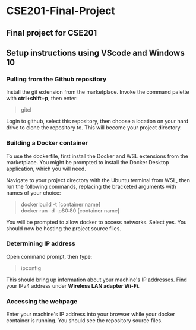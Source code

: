 # CSE201-Final-Project

Final project for CSE201
---
## Setup instructions using VScode and Windows 10

### Pulling from the Github repository

Install the git extension from the marketplace. Invoke the command palette with __ctrl+shift+p__, then enter:
> gitcl  

Login to github, select this repository, then choose a location on your hard drive to clone the repository to. This will become your project directory.

### Building a Docker container

To use the dockerfile, first install the Docker and WSL extensions from the marketplace. You might be prompted to install the Docker Desktop application, which you will need.

Navigate to your project directory with the Ubuntu terminal from WSL, then run the following commands, replacing the bracketed arguments with names of your choice:
> docker build -t [container name]  
> docker run -d -p80:80 [container name]  

You will be prompted to allow docker to access networks. Select yes. You should now be hosting the project source files.

### Determining IP address

Open command prompt, then type:
> ipconfig  

This should bring up information about your machine's IP addresses. Find your IPv4 address under __Wireless LAN adapter Wi-Fi__.

### Accessing the webpage

Enter your machine's IP address into your browser while your docker container is running. You should see the repository source files.
